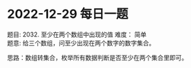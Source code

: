 # 2022-12-29 每日一题


题目: 2032. 至少在两个数组中出现的值
难度： 简单    
题意: 给三个数组，问至少出现在两个数字的数字集合。     


思路：数组转集合，枚举所有数据判断是否至少在两个集合里即可。  

